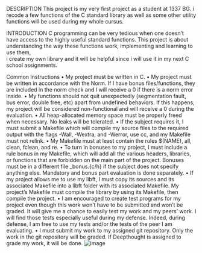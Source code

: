 DESCRIPTION
This project is my very first project as a student at 1337 BG. 
i recode a few functions of the C standard library as well as some other utility functions will be used during my whole cursus.

INTRODUCTION
C programming can be very tedious when one doesn’t have access to the highly useful
standard functions. This project is about understanding the way these functions work,
implementing and learning to use them,  
i create my own library and it will be
helpful since i will use it in my next C school assignments.

Common Instructions
• My project must be written in C.
• My project must be written in accordance with the Norm. If I have bonus
files/functions, they are included in the norm check and I will receive a 0 if there
is a norm error inside.
• My functions should not quit unexpectedly (segmentation fault, bus error, double
free, etc) apart from undefined behaviors. If this happens, my project will be
considered non-functional and will receive a 0 during the evaluation.
• All heap-allocated memory space must be properly freed when necessary. No leaks
will be tolerated.
• If the subject requires it, I must submit a Makefile which will compile my
source files to the required output with the flags -Wall, -Wextra, and -Werror, use
cc, and my Makefile must not relink.
• My Makefile must at least contain the rules $(NAME), all, clean, fclean, and
re.
• To turn in bonuses to my project, I must include a rule bonus in my Makefile,
which will add all the various headers, libraries, or functions that are forbidden on
the main part of the project. Bonuses must be in a different file _bonus.{c/h} if
the subject does not specify anything else. Mandatory and bonus part evaluation
is done separately.
• If my project allows me to use my libft, I must copy its sources and its
associated Makefile into a libft folder with its associated Makefile. My project’s
Makefile must compile the library by using its Makefile, then compile the project.
• I am encouraged to create test programs for my project even though this work
won’t have to be submitted and won’t be graded. It will give me a chance
to easily test my work and my peers’ work. I will find those tests especially
useful during my defense. Indeed, during defense, I am free to use my tests
and/or the tests of the peer I am evaluating.
• I must submit my work to my assigned git repository. Only the work in the git repository will be graded. If Deepthought is assigned to grade my work, it will be done.
![image](https://github.com/salmane10/libft2/assets/70725941/66a5e5a2-4469-4a50-bf34-f3fff678ea36)

